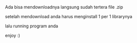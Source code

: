 Ada bisa mendownloadnya langsung sudah tertera file .zip

setelah mendownload anda harus menginstall 1 per 1 librarynya

lalu running program anda

enjoy :)
